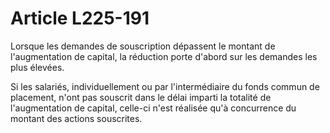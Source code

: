 # Article L225-191

Lorsque les demandes de souscription dépassent le montant de l'augmentation de capital, la réduction porte d'abord sur les demandes les plus élevées.

Si les salariés, individuellement ou par l'intermédiaire du fonds commun de placement, n'ont pas souscrit dans le délai imparti la totalité de l'augmentation de capital, celle-ci n'est réalisée qu'à concurrence du montant des actions souscrites.
